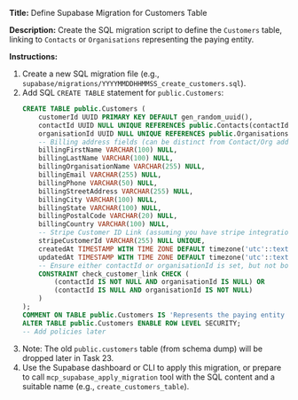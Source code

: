 **Title:** Define Supabase Migration for Customers Table

**Description:** Create the SQL migration script to define the `Customers` table, linking to `Contacts` or `Organisations` representing the paying entity.

**Instructions:**

1.  Create a new SQL migration file (e.g., `supabase/migrations/YYYYMMDDHHMMSS_create_customers.sql`).
2.  Add SQL `CREATE TABLE` statement for `public.Customers`:
    ```sql
    CREATE TABLE public.Customers (
        customerId UUID PRIMARY KEY DEFAULT gen_random_uuid(),
        contactId UUID NULL UNIQUE REFERENCES public.Contacts(contactId) ON DELETE SET NULL, -- Link if customer is an individual contact
        organisationId UUID NULL UNIQUE REFERENCES public.Organisations(organisationId) ON DELETE SET NULL, -- Link if customer is an organisation
        -- Billing address fields (can be distinct from Contact/Org address)
        billingFirstName VARCHAR(100) NULL,
        billingLastName VARCHAR(100) NULL,
        billingOrganisationName VARCHAR(255) NULL,
        billingEmail VARCHAR(255) NULL,
        billingPhone VARCHAR(50) NULL,
        billingStreetAddress VARCHAR(255) NULL,
        billingCity VARCHAR(100) NULL,
        billingState VARCHAR(100) NULL,
        billingPostalCode VARCHAR(20) NULL,
        billingCountry VARCHAR(100) NULL,
        -- Stripe Customer ID Link (assuming you have stripe integration)
        stripeCustomerId VARCHAR(255) NULL UNIQUE,
        createdAt TIMESTAMP WITH TIME ZONE DEFAULT timezone('utc'::text, now()) NOT NULL,
        updatedAt TIMESTAMP WITH TIME ZONE DEFAULT timezone('utc'::text, now()) NOT NULL,
        -- Ensure either contactId or organisationId is set, but not both
        CONSTRAINT check_customer_link CHECK (
            (contactId IS NOT NULL AND organisationId IS NULL) OR
            (contactId IS NULL AND organisationId IS NOT NULL)
        )
    );
    COMMENT ON TABLE public.Customers IS 'Represents the paying entity (individual Contact or Organisation) for registrations/orders.';
    ALTER TABLE public.Customers ENABLE ROW LEVEL SECURITY;
    -- Add policies later
    ```
3.  Note: The old `public.customers` table (from schema dump) will be dropped later in Task 23.
4.  Use the Supabase dashboard or CLI to apply this migration, or prepare to call `mcp_supabase_apply_migration` tool with the SQL content and a suitable name (e.g., `create_customers_table`). 